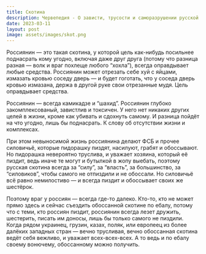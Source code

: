 ```yaml
---
title: Скотина
description: Червепедия - О зависти, трусости и саморазрушении русской натуры.
date: 2023-03-11
layout: post
image: assets/images/skot.png
---
```


<p>Россиянин — это такая скотина, у которой цель как-нибудь посильнее поднасрать кому угодно, включая даже друг друга (потому что разница разная — волк и враг похлеще любого “хохла”), всегда оправдывает любые средства. Россиянин может отрезать себе хуй с яйцами, измазать кровью соседу дверь — и будет гоготать, что у соседа дверь кровью измазана, держа в другой руке свои отрезанные мудя. Цель оправдывает средства.</p>

<p>Россиянин — всегда камикадзе и “шахид”. Россиянин глубоко закомплексованый, завистлив и токсичен. У него нет никаких других целей в жизни, кроме как убивать и сдохнуть самому. И разница пойдёт на что угодно, лишь бы поднасрать. К слову об отсутствии жизни и комплексах.</p>

<p>При этом невыносимой жизнь россиянина делают ФСБ и прочее силовичьё, которые пидорашку пиздят, насилуют, грабят и обоссывают. Но пидорашка невероятно труслива, и уважает хозяина, который её пиздит, ведь иначе те могут и бутылкой в жопу выебать, поэтому русская скотина всегда за “силу”, за “власть”, за большинство, за “силовиков”, чтобы самого не отпиздили и не обоссали. Но силовичьё всё равно немилостиво — и всегда пиздит и обоссывает своих же шестёрок.</p>

<p>Поэтому враг у россиян — всегда где-то далеко. Кто-то, кто не может прямо здесь и сейчас съездить обоссанной скотине по ебалу, потому что с теми, кто россиян пиздит, россиянин всегда лезет дружить, шестерить, писать им доносы, лишь бы только самого не пиздили. Когда рядом украинец, грузин, казах, поляк, или европеец из более далёких западных стран — вечно трусливая, вечно обоссанная  скотина ведёт себя вежливо, и уважает всех-всех-всех. А то ведь и по ебалу своему вонючему, обоссанному можно получить.</p>